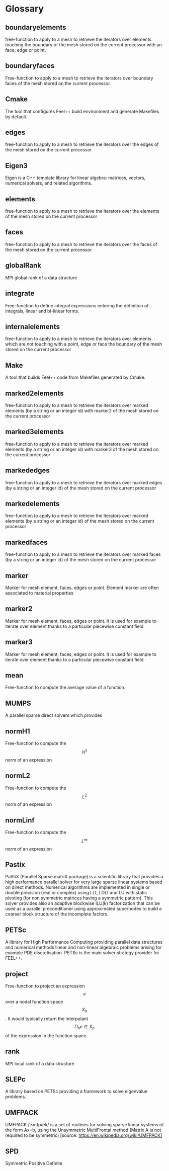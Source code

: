 # Glossary

## boundaryelements

free-function to apply to a mesh to retrieve the iterators over  elements touching the boundary of the mesh stored on the current processor with an face, edge or point.

## boundaryfaces

Free-function to apply to a mesh to retrieve the iterators over boundary faces of the mesh stored on the current processor.

## Cmake

The tool that configures Feel++ build environment and generate Makefiles
by default.

## edges

free-function to apply to a mesh to retrieve the iterators over the edges of the mesh stored on the current processor

## Eigen3

Eigen is a C++ template library for linear algebra: matrices, vectors, numerical solvers, and related algorithms.

## elements

free-function to apply to a mesh to retrieve the iterators over the elements of the mesh stored on the current processor

## faces

free-function to apply to a mesh to retrieve the iterators over the faces of the mesh stored on the current processor

## globalRank

MPI global rank of a data structure

## integrate

Free-function to define integral expressions entering the definition of integrals, linear and bi-linear forms.

## internalelements

free-function to apply to a mesh to retrieve the iterators over  elements which are not touching with a point, edge or face the boundary of the mesh stored on the current processor

## Make

A tool that builds Feel++ code from Makefiles generated by Cmake.

## marked2elements

free-function to apply to a mesh to retrieve the iterators over marked elements (by a string or an integer id) with marker2 of the mesh stored on the current processor

## marked3elements

free-function to apply to a mesh to retrieve the iterators over marked elements (by a string or an integer id) with marker3 of the mesh stored on the current processor

## markededges

free-function to apply to a mesh to retrieve the iterators over marked edges (by a string or an integer id) of the mesh stored on the current processor

## markedelements

free-function to apply to a mesh to retrieve the iterators over marked elements (by a string or an integer id) of the mesh stored on the current processor

## markedfaces

free-function to apply to a mesh to retrieve the iterators over marked faces (by a string or an integer id) of the mesh stored on the current processor

## marker

Marker for mesh element, faces, edges or point. Element marker are often associated to material properties

## marker2

Marker for mesh element, faces, edges or point. It is used for example to iterate over element thanks to a particular piecewise constant field

## marker3

Marker for mesh element, faces, edges or point. It is used for example to iterate over element thanks to a particular piecewise constant field

## mean

Free-function to compute the average value of a function.

## MUMPS

A parallel sparse direct solvers which provides

## normH1

Free-function to compute the $$H^1$$ norm of an expression

## normL2

Free-function to compute the $$L^2$$ norm of an expression

## normLinf

Free-function to compute the $$L^{\infty}$$ norm of an expression

## Pastix

PaStiX (Parallel Sparse matriX package) is a scientific library that provides a high performance parallel solver for very large sparse linear systems based on direct methods.  Numerical algorithms are implemented in single or double precision (real or complex) using LLt, LDLt and LU with static pivoting (for non symmetric matrices having a symmetric pattern).  This solver provides also an adaptive blockwise iLU(k) factorization that can be used as a parallel preconditioner using approximated supernodes to build a coarser block structure of the incomplete factors.

## PETSc

A library for High Performance Computing providing parallel data structures and numerical methods linear and non-linear algebraic problems arising for example PDE discretisation. PETSc is the main solver strategy provider for FEEL++.

## project

Free-function to project an expression $$e$$ over a nodal function space $$X_h$$. It would typically return the interpolant $$\Pi_h e \in X_h$$ of the expression in the function space.

## rank

MPI local rank of a data structure

## SLEPc

A library based on PETSc providing a framework to solve eigenvalue problems.

## UMFPACK

UMFPACK /ˈʌmfpæk/ is a set of routines for solving sparse linear systems of the form Ax=b, using the Unsymmetric MultiFrontal method (Matrix A is not required to be symmetric) [source: https://en.wikipedia.org/wiki/UMFPACK]

## SPD

Symmetric Positive Definite
